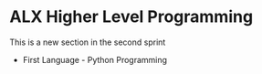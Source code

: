 # ALX Higher Level Programming
This is a new section in the second sprint

* First Language - Python Programming
